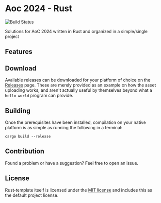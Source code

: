 # Aoc 2024 - Rust

![Build Status](https://github.com/minidmnv/aoc2024-rust/actions/workflows/build.yml/badge.svg)

Solutions for AoC 2024 written in Rust and organized in a simple/single project

## Features

## Download

Available releases can be downloaded for your platform of choice on the [Releases](https://github.com/zaszi/rust-template/releases) page. These are merely provided as an example on how the asset uploading works, and aren't actually useful by themselves beyond what a `hello world` program can provide.

## Building

Once the prerequisites have been installed, compilation on your native platform is as simple as running the following in a terminal:

```
cargo build --release
```

## Contribution

Found a problem or have a suggestion? Feel free to open an issue.

## License

Rust-template itself is licensed under the [MIT license](LICENSE) and includes this as the default project license.
